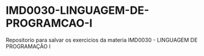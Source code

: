 # IMD0030-LINGUAGEM-DE-PROGRAMCAO-I
 Repositorio para salvar os exercicios da materia  IMD0030 - LINGUAGEM DE PROGRAMAÇÃO I 
